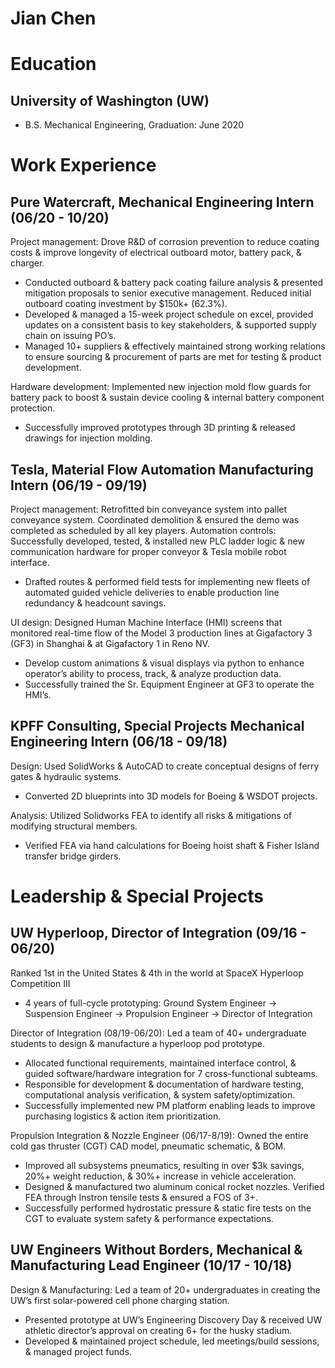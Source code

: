 # Jian Chen

# Education 
## University of Washington (UW)
- B.S. Mechanical Engineering, Graduation: June 2020 

# Work Experience
## Pure Watercraft, Mechanical Engineering Intern (06/20 - 10/20)
Project management: Drove R&D of corrosion prevention to reduce coating costs & improve longevity of electrical outboard motor, battery pack, & charger. 
- Conducted outboard & battery pack coating failure analysis & presented mitigation proposals to senior executive management. Reduced initial outboard coating investment by $150k+ (62.3%).
- Developed & managed a 15-week project schedule on excel, provided updates on a consistent basis to key stakeholders, & supported supply chain on issuing PO’s.  
- Managed 10+ suppliers & effectively maintained strong working relations to ensure sourcing & procurement of parts are met for testing & product development. 

Hardware development: Implemented new injection mold flow guards for battery pack to boost & sustain device cooling & internal battery component protection.
- Successfully improved prototypes through 3D printing & released drawings for injection molding.

## Tesla, Material Flow Automation Manufacturing Intern (06/19 - 09/19)
Project management: Retrofitted bin conveyance system into pallet conveyance system.
Coordinated demolition & ensured the demo was completed as scheduled by all key players.
Automation controls: Successfully developed, tested, & installed new PLC ladder logic & new communication hardware for proper conveyor & Tesla mobile robot interface. 
- Drafted routes & performed field tests for implementing new fleets of automated guided vehicle deliveries to enable production line redundancy & headcount savings. 

UI design: Designed Human Machine Interface (HMI) screens that monitored real-time flow of the Model 3 production lines at Gigafactory 3 (GF3) in Shanghai & at Gigafactory 1 in Reno NV. 
- Develop custom animations & visual displays via python to enhance operator’s ability to process, track, & analyze production data. 
- Successfully trained the Sr. Equipment Engineer at GF3 to operate the HMI’s. 

## KPFF Consulting, Special Projects Mechanical Engineering Intern (06/18 - 09/18) 
Design: Used SolidWorks & AutoCAD to create conceptual designs of ferry gates & hydraulic systems.
- Converted 2D blueprints into 3D models for Boeing & WSDOT projects.

Analysis: Utilized Solidworks FEA to identify all risks & mitigations of modifying structural members.
- Verified FEA via hand calculations for Boeing hoist shaft & Fisher Island transfer bridge girders.


# Leadership & Special Projects  
## UW Hyperloop, Director of Integration (09/16 - 06/20)
Ranked 1st in the United States & 4th in the world at SpaceX Hyperloop Competition III 
- 4 years of full-cycle prototyping: Ground System Engineer → Suspension Engineer → Propulsion Engineer → Director of Integration 

Director of Integration (08/19-06/20): Led a team of 40+ undergraduate students to design & manufacture a hyperloop pod prototype. 
- Allocated functional requirements, maintained interface control, & guided software/hardware integration for 7 cross-functional subteams. 
- Responsible for development & documentation of hardware testing, computational analysis verification, & system safety/optimization. 
- Successfully implemented new PM platform enabling leads to improve purchasing logistics & action item prioritization. 

Propulsion Integration & Nozzle Engineer (06/17-8/19): Owned the entire cold gas thruster (CGT) CAD model, pneumatic schematic, & BOM. 
- Improved all subsystems pneumatics, resulting in over $3k savings, 20%+ weight reduction, & 30%+ increase in vehicle acceleration. 
- Designed & manufactured two aluminum conical rocket nozzles. Verified FEA through Instron tensile tests & ensured a FOS of 3+. 
- Successfully performed hydrostatic pressure & static fire tests on the CGT to evaluate system safety & performance expectations.

## UW Engineers Without Borders, Mechanical & Manufacturing Lead Engineer (10/17 - 10/18) 
Design & Manufacturing: Led a team of 20+ undergraduates in creating the UW’s first solar-powered cell phone charging station.
- Presented prototype at UW’s Engineering Discovery Day & received UW athletic director’s approval on creating 6+ for the husky stadium.
- Developed & maintained project schedule, led meetings/build sessions, & managed project funds.
